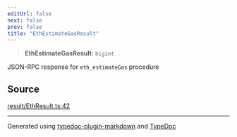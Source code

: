 ```yaml
---
editUrl: false
next: false
prev: false
title: "EthEstimateGasResult"
---
```


> **EthEstimateGasResult**: `bigint`

JSON-RPC response for `eth_estimateGas` procedure

## Source

[result/EthResult.ts:42](https://github.com/evmts/tevm-monorepo/blob/main/packages/actions-types/src/result/EthResult.ts#L42)

***
Generated using [typedoc-plugin-markdown](https://www.npmjs.com/package/typedoc-plugin-markdown) and [TypeDoc](https://typedoc.org/)
